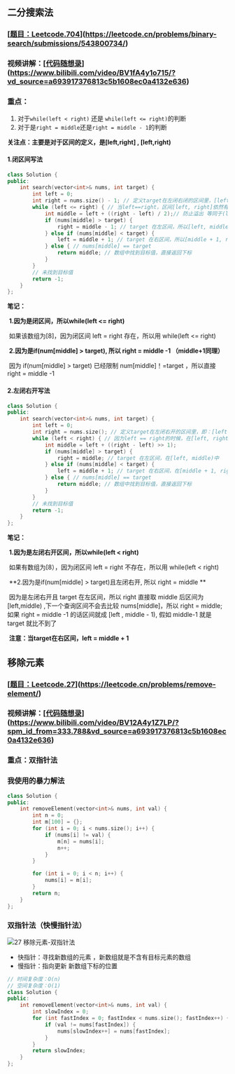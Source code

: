 ## 二分搜索法

### [[题目：Leetcode.704](https://leetcode.cn/problems/binary-search/submissions/543800734/)](https://leetcode.cn/problems/binary-search/submissions/543800734/)

### 视频讲解：[[代码随想录](https://www.bilibili.com/video/BV1fA4y1o715/?vd_source=a693917376813c5b1608ec0a4132e636)](https://www.bilibili.com/video/BV1fA4y1o715/?vd_source=a693917376813c5b1608ec0a4132e636)

### 重点：

1. 对于`while(left < right)` 还是 `while(left <= right)`的判断
2. 对于是`right = middle`还是`right = middle - 1`的判断



**关注点：主要是对于区间的定义，是[left,right] , [left,right)**

#### 1.闭区间写法

```c++
class Solution {
public:
    int search(vector<int>& nums, int target) {
        int left = 0;
        int right = nums.size() - 1; // 定义target在左闭右闭的区间里，[left, right]
        while (left <= right) { // 当left==right，区间[left, right]依然有效，所以用 <=
            int middle = left + ((right - left) / 2);// 防止溢出 等同于(left + right)/2
            if (nums[middle] > target) {
                right = middle - 1; // target 在左区间，所以[left, middle - 1]
            } else if (nums[middle] < target) {
                left = middle + 1; // target 在右区间，所以[middle + 1, right]
            } else { // nums[middle] == target
                return middle; // 数组中找到目标值，直接返回下标
            }
        }
        // 未找到目标值
        return -1;
    }
};
```

**笔记：**

​	**1.因为是闭区间，所以while(left <= right)**

​	如果该数组为[8]，因为闭区间 left = right 存在，所以用 while(left <= right)

​	**2.因为是if(num[middle] > target), 所以 right = middle -1 （middle+1同理）**

​	因为 if(num[middle] > target) 已经限制 num[middle]！=target ，所以直接 right = middle -1



#### 2.左闭右开写法

```c++
class Solution {
public:
    int search(vector<int>& nums, int target) {
        int left = 0;
        int right = nums.size(); // 定义target在左闭右开的区间里，即：[left, right)
        while (left < right) { // 因为left == right的时候，在[left, right)是无效的空间，所以使用 <
            int middle = left + ((right - left) >> 1);
            if (nums[middle] > target) {
                right = middle; // target 在左区间，在[left, middle)中
            } else if (nums[middle] < target) {
                left = middle + 1; // target 在右区间，在[middle + 1, right)中
            } else { // nums[middle] == target
                return middle; // 数组中找到目标值，直接返回下标
            }
        }
        // 未找到目标值
        return -1;
    }
};
```

**笔记：**

​	**1.因为是左闭右开区间，所以while(left < right)**

​	如果有数组为[8），因为闭区间 left = right 不存在，所以用 while(left < right) 

​	**2.因为是if(num[middle] > target)且左闭右开, 所以 right = middle **

​	因为是左闭右开且 target 在左区间，所以 right 直接取 middle 后区间为 [left,middle) ,下一个查询区间不会去比较 nums[middle]，所以 right = middle; 如果 right = middle -1 的话区间就成 [left , middle - 1), 假如 middle-1 就是 target 就比不到了

​	**注意：当target在右区间，left = middle + 1** 







## 移除元素

### [[题目：Leetcode.27](https://leetcode.cn/problems/remove-element/)](https://leetcode.cn/problems/remove-element/)

### 视频讲解：[[代码随想录](https://www.bilibili.com/video/BV12A4y1Z7LP/?spm_id_from=333.788&vd_source=a693917376813c5b1608ec0a4132e636)](https://www.bilibili.com/video/BV12A4y1Z7LP/?spm_id_from=333.788&vd_source=a693917376813c5b1608ec0a4132e636)

### **重点：双指针法**



### 我使用的暴力解法

```c++
class Solution {
public:
    int removeElement(vector<int>& nums, int val) {
        int n = 0;
        int m[100] = {};
        for (int i = 0; i < nums.size(); i++) {
            if (nums[i] != val) {
                m[n] = nums[i];
                n++;
            }
        }

        for (int i = 0; i < n; i++) {
            nums[i] = m[i];
        }
        return n;
    }
};
```



### 双指针法（快慢指针法）
![27 移除元素-双指针法](https://github.com/nanshanvv/nanshanvv.github.io/assets/77189526/ee7d5620-b500-4504-b036-89f5aed99512)

- 快指针：寻找新数组的元素 ，新数组就是不含有目标元素的数组
- 慢指针：指向更新 新数组下标的位置



```c++
// 时间复杂度：O(n)
// 空间复杂度：O(1)
class Solution {
public:
    int removeElement(vector<int>& nums, int val) {
        int slowIndex = 0;
        for (int fastIndex = 0; fastIndex < nums.size(); fastIndex++) {
            if (val != nums[fastIndex]) {
                nums[slowIndex++] = nums[fastIndex];
            }
        }
        return slowIndex;
    }
};
```